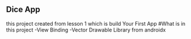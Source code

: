 ## Dice App
this project created from lesson 1 which is build Your First App
#What is in this project
 -View Binding
 -Vector Drawable Library from androidx
